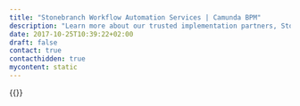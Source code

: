 ```yaml
---
title: "Stonebranch Workflow Automation Services | Camunda BPM"
description: "Learn more about our trusted implementation partners, Stonebranch. Camunda is the leader for workflow automation & business process management. Get your 30 day trial today."
date: 2017-10-25T10:39:22+02:00
draft: false
contact: true
contacthidden: true
mycontent: static
---
```

{{<partner-single
company="Stonebranch"
type="si"
website="http://www.stonebranch.com"
countrycode="DE"
city="Frankfurt"
description="Stonebranch builds dynamic IT automation solutions that transform business IT environments from simple IT task automation into sophisticated, real-time business service automation, helping organizations achieve the highest possible Return on Automation. No matter the degree of automation, Stonebranch software is simple, modern and secure. Using its universal automation platform, enterprises can seamlessly orchestrate workloads and data across technology ecosystems and silos. Headquartered in Atlanta, Georgia with points of contact and support throughout the Americas, Europe, and Asia, Stonebranch serves some of the world's largest financial, manufacturing, healthcare, travel, transportation, energy, and technology institutions."
siregion="na,emea,emea"
level="basic"
logo="//images.ctfassets.net/vpidbgnakfvf/6UaxX7DXRGXA4T23QhWRaa/625a11f57c9eab552c967b199a595bdb/Logo-horizontal-blue-512px__1_.png">}}